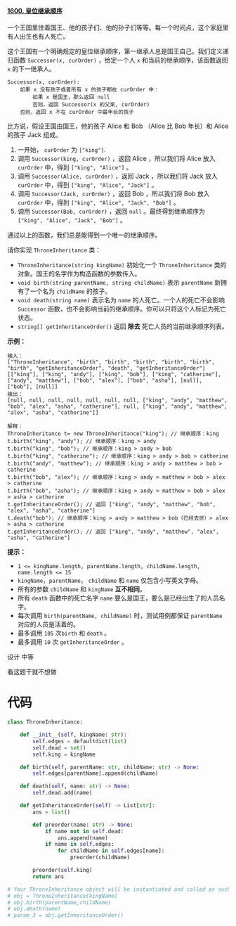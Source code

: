 <!--
 * @Description: 
 * @Autor: Au3C2
 * @Date: 2021-06-20 12:16:10
 * @LastEditors: Au3C2
 * @LastEditTime: 2021-06-20 12:16:47
-->
#### [1600. 皇位继承顺序](https://leetcode-cn.com/problems/throne-inheritance/)

一个王国里住着国王、他的孩子们、他的孙子们等等。每一个时间点，这个家庭里有人出生也有人死亡。

这个王国有一个明确规定的皇位继承顺序，第一继承人总是国王自己。我们定义递归函数 `Successor(x, curOrder)` ，给定一个人 `x` 和当前的继承顺序，该函数返回 `x` 的下一继承人。

```
Successor(x, curOrder):
    如果 x 没有孩子或者所有 x 的孩子都在 curOrder 中：
        如果 x 是国王，那么返回 null
        否则，返回 Successor(x 的父亲, curOrder)
    否则，返回 x 不在 curOrder 中最年长的孩子
```

比方说，假设王国由国王，他的孩子 Alice 和 Bob （Alice 比 Bob 年长）和 Alice 的孩子 Jack 组成。

1.  一开始， `curOrder` 为 `["king"]`.
2.  调用 `Successor(king, curOrder)` ，返回 Alice ，所以我们将 Alice 放入 `curOrder` 中，得到 `["king", "Alice"]` 。
3.  调用 `Successor(Alice, curOrder)` ，返回 Jack ，所以我们将 Jack 放入 `curOrder` 中，得到 `["king", "Alice", "Jack"]` 。
4.  调用 `Successor(Jack, curOrder)` ，返回 Bob ，所以我们将 Bob 放入 `curOrder` 中，得到 `["king", "Alice", "Jack", "Bob"]` 。
5.  调用 `Successor(Bob, curOrder)` ，返回 `null` 。最终得到继承顺序为 `["king", "Alice", "Jack", "Bob"]` 。

通过以上的函数，我们总是能得到一个唯一的继承顺序。

请你实现 `ThroneInheritance` 类：

-   `ThroneInheritance(string kingName)` 初始化一个 `ThroneInheritance` 类的对象。国王的名字作为构造函数的参数传入。
-   `void birth(string parentName, string childName)` 表示 `parentName` 新拥有了一个名为 `childName` 的孩子。
-   `void death(string name)` 表示名为 `name` 的人死亡。一个人的死亡不会影响 `Successor` 函数，也不会影响当前的继承顺序。你可以只将这个人标记为死亡状态。
-   `string[] getInheritanceOrder()` 返回 **除去** 死亡人员的当前继承顺序列表。

 

**示例：**

```
输入：
["ThroneInheritance", "birth", "birth", "birth", "birth", "birth", "birth", "getInheritanceOrder", "death", "getInheritanceOrder"]
[["king"], ["king", "andy"], ["king", "bob"], ["king", "catherine"], ["andy", "matthew"], ["bob", "alex"], ["bob", "asha"], [null], ["bob"], [null]]
输出：
[null, null, null, null, null, null, null, ["king", "andy", "matthew", "bob", "alex", "asha", "catherine"], null, ["king", "andy", "matthew", "alex", "asha", "catherine"]]

解释：
ThroneInheritance t= new ThroneInheritance("king"); // 继承顺序：king
t.birth("king", "andy"); // 继承顺序：king > andy
t.birth("king", "bob"); // 继承顺序：king > andy > bob
t.birth("king", "catherine"); // 继承顺序：king > andy > bob > catherine
t.birth("andy", "matthew"); // 继承顺序：king > andy > matthew > bob > catherine
t.birth("bob", "alex"); // 继承顺序：king > andy > matthew > bob > alex > catherine
t.birth("bob", "asha"); // 继承顺序：king > andy > matthew > bob > alex > asha > catherine
t.getInheritanceOrder(); // 返回 ["king", "andy", "matthew", "bob", "alex", "asha", "catherine"]
t.death("bob"); // 继承顺序：king > andy > matthew > bob（已经去世）> alex > asha > catherine
t.getInheritanceOrder(); // 返回 ["king", "andy", "matthew", "alex", "asha", "catherine"]
```

 

**提示：**

-   `1 <= kingName.length, parentName.length, childName.length, name.length <= 15`
-   `kingName`，`parentName`， `childName` 和 `name` 仅包含小写英文字母。
-   所有的参数 `childName` 和 `kingName` **互不相同**。
-   所有 `death` 函数中的死亡名字 `name` 要么是国王，要么是已经出生了的人员名字。
-   每次调用 `birth(parentName, childName)` 时，测试用例都保证 `parentName` 对应的人员是活着的。
-   最多调用 `105` 次`birth` 和 `death` 。
-   最多调用 `10` 次 `getInheritanceOrder` 。

设计 中等 

看这题干就不想做

# 代码

```python
class ThroneInheritance:

    def __init__(self, kingName: str):
        self.edges = defaultdict(list)
        self.dead = set()
        self.king = kingName

    def birth(self, parentName: str, childName: str) -> None:
        self.edges[parentName].append(childName)

    def death(self, name: str) -> None:
        self.dead.add(name)

    def getInheritanceOrder(self) -> List[str]:
        ans = list()

        def preorder(name: str) -> None:
            if name not in self.dead:
                ans.append(name)
            if name in self.edges:
                for childName in self.edges[name]:
                    preorder(childName)

        preorder(self.king)
        return ans

# Your ThroneInheritance object will be instantiated and called as such:
# obj = ThroneInheritance(kingName)
# obj.birth(parentName,childName)
# obj.death(name)
# param_3 = obj.getInheritanceOrder()
```